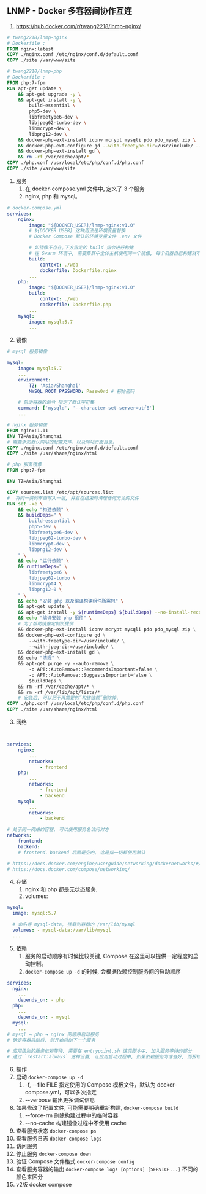 ## LNMP - Docker 多容器间协作互连

1. https://hub.docker.com/r/twang2218/lnmp-nginx/

```Dockerfile
# twang2218/lnmp-nginx
# Dockerfile :
FROM nginx:latest
COPY ./nginx.conf /etc/nginx/conf.d/default.conf
COPY ./site /var/www/site

# twang2218/lnmp-php
# Dockerfile :
FROM php:7-fpm
RUN apt-get update \
    && apt-get upgrade -y \
    && apt-get install -y \
        build-essential \
        php5-dev \
        libfreetype6-dev \
        libjpeg62-turbo-dev \
        libmcrypt-dev \
        libpng12-dev \
    && docker-php-ext-install iconv mcrypt mysqli pdo pdo_mysql zip \
    && docker-php-ext-configure gd --with-freetype-dir=/usr/include/ --with-jpeg-dir=/usr/include/ \
    && docker-php-ext-install gd \
    && rm -rf /var/cache/apt/*
COPY ./php.conf /usr/local/etc/php/conf.d/php.conf
COPY ./site /var/www/site
```

1. 服务
   1. 在 docker-compose.yml 文件中, 定义了 3 个服务
   2. nginx, php 和 mysql。

```yml
# docker-compose.yml
services:
    nginx:
        image: "${DOCKER_USER}/lnmp-nginx:v1.0"
        # ${DOCKER_USER} 这种用法是环境变量替换
        # Docker Compose 默认的环境变量文件 .env 文件

        # 如镜像不存在,下方指定的 build 指令进行构建
        # 在 Swarm 环境中, 需要集群中全体主机使用同一个镜像, 每个机器自己构建就不合适了
        build:
            context: ./web
            dockerfile: Dockerfile.nginx
        ...
    php:
        image: "${DOCKER_USER}/lnmp-nginx:v1.0"
        build:
            context: ./web
            dockerfile: Dockerfile.php
        ...
    mysql:
        image: mysql:5.7
        ...
```

2. 镜像

```yml
# mysql 服务镜像

mysql:
    image: mysql:5.7
    ...
    environment:
        TZ: 'Asia/Shanghai'
        MYSQL_ROOT_PASSWORD: Passw0rd # 初始密码

    # 启动容器的命令 指定了默认字符集
    command: ['mysqld', '--character-set-server=utf8']
    ...
```

```Dockerfile
# nginx 服务镜像
FROM nginx:1.11
ENV TZ=Asia/Shanghai
# 需要添加默认网站的配置文件、以及网站页面目录。
COPY ./nginx.conf /etc/nginx/conf.d/default.conf
COPY ./site /usr/share/nginx/html

# php 服务镜像
FROM php:7-fpm

ENV TZ=Asia/Shanghai

COPY sources.list /etc/apt/sources.list
#  将同一类的东西写入一层, 并且在结束时清理任何无关的文件
RUN set -xe \
    && echo "构建依赖" \
    && buildDeps=" \
        build-essential \
        php5-dev \
        libfreetype6-dev \
        libjpeg62-turbo-dev \
        libmcrypt-dev \
        libpng12-dev \
    " \
    && echo "运行依赖" \
    && runtimeDeps=" \
        libfreetype6 \
        libjpeg62-turbo \
        libmcrypt4 \
        libpng12-0 \
    " \
    && echo "安装 php 以及编译构建组件所需包" \
    && apt-get update \
    && apt-get install -y ${runtimeDeps} ${buildDeps} --no-install-recommends \
    && echo "编译安装 php 组件" \
    # 为了帮助镜像定制所提供
    && docker-php-ext-install iconv mcrypt mysqli pdo pdo_mysql zip \
    && docker-php-ext-configure gd \
        --with-freetype-dir=/usr/include/ \
        --with-jpeg-dir=/usr/include/ \
    && docker-php-ext-install gd \
    && echo "清理" \
    && apt-get purge -y --auto-remove \
        -o APT::AutoRemove::RecommendsImportant=false \
        -o APT::AutoRemove::SuggestsImportant=false \
        $buildDeps \
    && rm -rf /var/cache/apt/* \
    && rm -rf /var/lib/apt/lists/*
    # 安装后, 可以把不再需要的“构建依赖”删除掉,
COPY ./php.conf /usr/local/etc/php/conf.d/php.conf
COPY ./site /usr/share/nginx/html
```

3. 网络

```yml


services:
    nginx:
        ...
        networks:
            - frontend
    php:
        ...
        networks:
            - frontend
            - backend
    mysql:
        ...
        networks:
            - backend

# 处于同一网络的容器, 可以使用服务名访问对方
networks:
    frontend:
    backend:
    # frontend、backend 后面是空的, 这是指一切都使用默认

# https://docs.docker.com/engine/userguide/networking/dockernetworks/#/user-defined-networks
# https://docs.docker.com/compose/networking/
```

4. 存储
   1. nginx 和 php 都是无状态服务,
   2. volumes:

```yml
mysql:
  image: mysql:5.7

  # 命名卷 mysql-data, 挂载到容器的 /var/lib/mysql
  volumes: - mysql-data:/var/lib/mysql
  ...
```

5. 依赖
   1. 服务的启动顺序有时候比较关键, Compose 在这里可以提供一定程度的启动控制。
   2. `docker-compose up -d` 的时候, 会根据依赖控制服务间的启动顺序

```yml
services:
  nginx:
    ...
    depends_on: - php
  php:
    ...
    depends_on: - mysql
  mysql:
    ...
# mysql → php → nginx 的顺序启动服务
# 确定容器启动后, 则开始启动下一个服务

# 应用级别的服务依赖等待, 需要在 entrypoint.sh 这类脚本中, 加入服务等待的部分
# 通过 `restart:always` 这种设置, 让应用启动过程中, 如果依赖服务为准备好, 而报错退出后, 有再一次尝试的机会
```

6. 操作
1. 启动 `docker-compose up -d`
   1. -f, --file FILE 指定使用的 Compose 模板文件，默认为 docker-compose.yml，可以多次指定
   2. --verbose 输出更多调试信息
2. 如果修改了配置文件, 可能需要明确重新构建, `docker-compose build`
   1. --force-rm 删除构建过程中的临时容器
   2. --no-cache 构建镜像过程中不使用 cache
3. 查看服务状态 `docker-compose ps`
4. 查看服务日志 `docker-compose logs`
5. 访问服务
6. 停止服务 `docker-compose down`
7. 验证 Compose 文件格式 `docker-compose config`
8. 查看服务容器的输出 `docker-compose logs [options] [SERVICE...]` 不同的颜色来区分
9. v2版 docker compose 